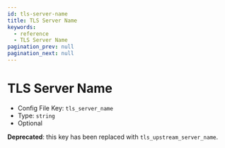 ```yaml
---
id: tls-server-name
title: TLS Server Name
keywords:
  - reference
  - TLS Server Name
pagination_prev: null
pagination_next: null
---
```


# TLS Server Name

- Config File Key: `tls_server_name`
- Type: `string`
- Optional

**Deprecated**: this key has been replaced with `tls_upstream_server_name`.
